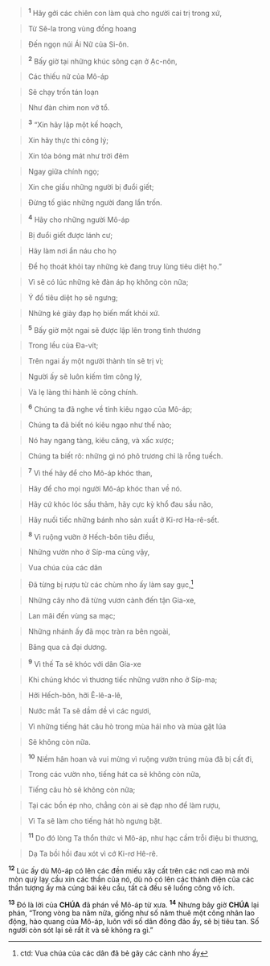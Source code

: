 > <sup><b>1</b></sup> Hãy gởi các chiên con làm quà cho người cai trị trong xứ,
>


> Từ Sê-la trong vùng đồng hoang
>


> Đến ngọn núi Ái Nữ của Si-ôn.
>


> <sup><b>2</b></sup> Bấy giờ tại những khúc sông cạn ở Ạc-nôn,
>


> Các thiếu nữ của Mô-áp
>


> Sẽ chạy trốn tán loạn
>


> Như đàn chim non vỡ tổ.
>


> <sup><b>3</b></sup> “Xin hãy lập một kế hoạch,
>


> Xin hãy thực thi công lý;
>


> Xin tỏa bóng mát như trời đêm
>


> Ngay giữa chính ngọ;
>


> Xin che giấu những người bị đuổi giết;
>


> Đừng tố giác những người đang lẩn trốn.
>


> <sup><b>4</b></sup> Hãy cho những người Mô-áp
>


> Bị đuổi giết được lánh cư;
>


> Hãy làm nơi ẩn náu cho họ
>


> Để họ thoát khỏi tay những kẻ đang truy lùng tiêu diệt họ.”
>


> Vì sẽ có lúc những kẻ đàn áp họ không còn nữa;
>


> Ý đồ tiêu diệt họ sẽ ngưng;
>


> Những kẻ giày đạp họ biến mất khỏi xứ.
>


> <sup><b>5</b></sup> Bấy giờ một ngai sẽ được lập lên trong tình thương
>


> Trong lều của Đa-vít;
>


> Trên ngai ấy một người thành tín sẽ trị vì;
>


> Người ấy sẽ luôn kiếm tìm công lý,
>


> Và lẹ làng thi hành lẽ công chính.
>


> <sup><b>6</b></sup> Chúng ta đã nghe về tính kiêu ngạo của Mô-áp;
>


> Chúng ta đã biết nó kiêu ngạo như thế nào;
>


> Nó hay ngang tàng, kiêu căng, và xấc xược;
>


> Chúng ta biết rõ: những gì nó phô trương chỉ là rỗng tuếch.
>


> <sup><b>7</b></sup> Vì thế hãy để cho Mô-áp khóc than,
>


> Hãy để cho mọi người Mô-áp khóc than về nó.
>


> Hãy cứ khóc lóc sầu thảm, hãy cực kỳ khổ đau sầu não,
>


> Hãy nuối tiếc những bánh nho sản xuất ở Ki-rơ Ha-rê-sết.
>


> <sup><b>8</b></sup> Vì ruộng vườn ở Hếch-bôn tiêu điều,
>


> Những vườn nho ở Síp-ma cũng vậy,
>


> Vua chúa của các dân
>


> Đã từng bị rượu từ các chùm nho ấy làm say gục,[^1-f35cb62f-3597-47df-8944-1858ea1b2c17]
>


> Những cây nho đã từng vươn cành đến tận Gia-xe,
>


> Lan mãi đến vùng sa mạc;
>


> Những nhánh ấy đã mọc tràn ra bên ngoài,
>


> Băng qua cả đại dương.
>


> <sup><b>9</b></sup> Vì thế Ta sẽ khóc với dân Gia-xe
>


> Khi chúng khóc vì thương tiếc những vườn nho ở Síp-ma;
>


> Hỡi Hếch-bôn, hỡi Ê-lê-a-lê,
>


> Nước mắt Ta sẽ dầm dề vì các ngươi,
>


> Vì những tiếng hát câu hò trong mùa hái nho và mùa gặt lúa
>


> Sẽ không còn nữa.
>


> <sup><b>10</b></sup> Niềm hân hoan và vui mừng vì ruộng vườn trúng mùa đã bị cất đi,
>


> Trong các vườn nho, tiếng hát ca sẽ không còn nữa,
>


> Tiếng câu hò sẽ không còn nữa;
>


> Tại các bồn ép nho, chẳng còn ai sẽ đạp nho để làm rượu,
>


> Vì Ta sẽ làm cho tiếng hát hò ngưng bặt.
>


> <sup><b>11</b></sup> Do đó lòng Ta thổn thức vì Mô-áp, như hạc cầm trỗi điệu bi thương,
>


> Dạ Ta bồi hồi đau xót vì cớ Ki-rơ Hê-rê.
>

<sup><b>12</b></sup> Lúc ấy dù Mô-áp có lên các đền miếu xây cất trên các nơi cao mà mỏi mòn quỳ lạy cầu xin các thần của nó, dù nó có lên các thánh điện của các thần tượng ấy mà cúng bái kêu cầu, tất cả đều sẽ luống công vô ích.

<sup><b>13</b></sup> Đó là lời của **CHÚA** đã phán về Mô-áp từ xưa. <sup><b>14</b></sup> Nhưng bây giờ **CHÚA** lại phán, “Trong vòng ba năm nữa, giống như số năm thuê một công nhân lao động, hào quang của Mô-áp, luôn với số dân đông đảo ấy, sẽ bị tiêu tan. Số người còn sót lại sẽ rất ít và sẽ không ra gì.”

[^1-f35cb62f-3597-47df-8944-1858ea1b2c17]: ctd: Vua chúa của các dân đã bẻ gãy các cành nho ấy